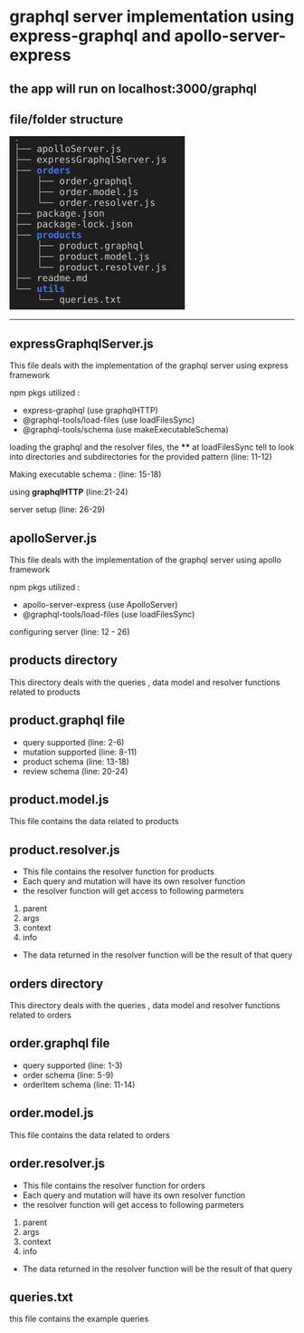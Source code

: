 # graphql server implementation using express-graphql and apollo-server-express

## the app will run on localhost:3000/graphql

## file/folder structure

<img src="/utils/fileFolderStructure.png" />

<hr>

## expressGraphqlServer.js

<p>
This file deals with the implementation of the graphql server using express framework

npm pkgs utilized :
* express-graphql            (use graphqlHTTP)
* @graphql-tools/load-files  (use loadFilesSync)
* @graphql-tools/schema       (use makeExecutableSchema)

loading the graphql and the  resolver files, the <strong>**</strong> at loadFilesSync tell to look into directories and subdirectories for the provided pattern  (line: 11-12)

Making executable schema : (line: 15-18)

using <strong>graphqlHTTP</strong> (line:21-24)

server setup (line: 26-29)
</p>

## apolloServer.js

<p>
This file deals with the implementation of the graphql server using apollo framework

npm pkgs utilized :
* apollo-server-express            (use ApolloServer)
* @graphql-tools/load-files  (use loadFilesSync)

configuring server (line: 12 - 26)
</p>

## products directory

<p>
This directory deals with the queries , data model and resolver functions related to products

## product.graphql file

* query supported (line: 2-6)
* mutation supported (line: 8-11)
* product schema (line: 13-18)
* review schema  (line: 20-24)

## product.model.js

This file contains the data related to products

## product.resolver.js

* This file contains the resolver function for products
* Each query and mutation will have its own resolver function
* the resolver function will get access to following parmeters 
1. parent
2. args
3. context
4. info
* The data returned in the resolver function will be the result of that query
</p>

## orders directory

<p>
This directory deals with the queries , data model and resolver functions related to orders

## order.graphql file

* query supported (line: 1-3)
* order schema (line: 5-9)
* orderItem schema  (line: 11-14)

## order.model.js

This file contains the data related to orders

## order.resolver.js

* This file contains the resolver function for orders
* Each query and mutation will have its own resolver function
* the resolver function will get access to following parmeters 
1. parent
2. args
3. context
4. info
* The data returned in the resolver function will be the result of that query
</p>

## queries.txt

this file contains the example queries 

